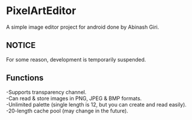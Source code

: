 # PixelArtEditor
A simple image editor project for android done by Abinash Giri.

## NOTICE
For some reason, development is temporarily suspended.

## Functions
-Supports transparency channel.  
-Can read & store images in PNG, JPEG & BMP formats.  
-Unlimited palette (single length is 12, but you can create and read easily).  
-20-length cache pool (may change in the future).